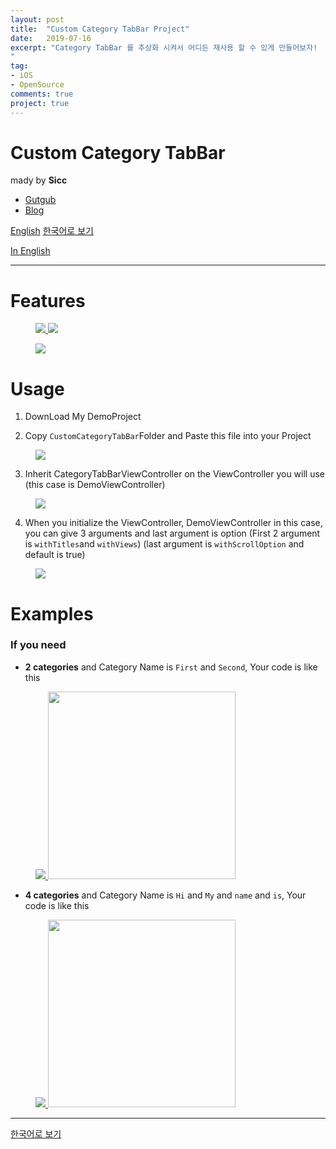 ```yaml
---
layout: post
title:  "Custom Category TabBar Project"
date:   2019-07-16
excerpt: "Category TabBar 를 추상화 시켜서 어디든 재사용 할 수 있게 만들어보자!
"
tag:
- iOS
- OpenSource
comments: true
project: true
---
```


# Custom Category TabBar
mady by **Sicc**
* [Gutgub](https://github.com/changSic)
* [Blog](https://changsic.github.io/)

[English](#eng)
[한국어로 보기](#kor)


<a href = "#eng"> In English </a>

---

# Features
<figure class="half">
  <a href="/assets/ViewSwipe.gif">
	<img src="/assets/ViewSwipe.gif">
  </a>
	<img src="/assets/CategoryTap.gif">
  <a href="/assets/CategoryTap.gif">
  </a>
</figure>

<figure>
  <a href="/assets/CategoryScrollingWithIndicatorBar.gif">
	<img src="/assets/CategoryScrollingWithIndicatorBar.gif">
  </a>
  <figcaption>
    <a href="/assets/CategoryScrollingWithIndicatorBar.gif" title="카테고리를 스크롤 해도 파란색 IndicatorBar가 따라갑니다 ">
    </a>
  </figcaption>
</figure>

# Usage
1. DownLoad My DemoProject

2. Copy `CustomCategoryTabBar`Folder and Paste this file into your Project
<figure>
  <a href="/assets/CustomCategoryTabBarFolder.png">
	<img src="/assets/CustomCategoryTabBarFolder.png">
  </a>
</figure>


3. Inherit CategoryTabBarViewController on the ViewController you will use
(this case is DemoViewController)
<figure>
  <a href="/assets/InheritCategoryTabBarVC.png">
	<img src="/assets/InheritCategoryTabBarVC.png">
  </a>
</figure>

4. When you initialize the ViewController, DemoViewController in this case, you can give 3 arguments and last argument is option
(First 2 argument is `withTitles`and `withViews`)
(last argument is `withScrollOption` and default is true)
<figure>
  <a href="/assets/CategoryTabBarInit.png">
	<img src="/assets/CategoryTabBarInit.png">
  </a>
</figure>

# Examples

### If you need
* **2 categories** and Category Name is `First` and `Second`, Your code is like this
<figure class = "half">
  <a href="/assets/categoryCodeDemo1.png">
	<img src="/assets/categoryCodeDemo1.png">
  </a>
  <a href="/assets/CategoryNumIs2.gif">
	<img src="/assets/CategoryNumIs2.gif" height = 300>
  </a>
</figure>

* **4 categories** and Category Name is `Hi` and `My` and `name` and `is`, Your code is like this
<figure class = "half">
  <a href="/assets/categoryCodeDemo2.png">
	<img src="/assets/categoryCodeDemo2.png">
  </a>
  <a href="/assets/CategoryNumIs4.gif">
	<img src="/assets/CategoryNumIs4.gif" height = 300>
  </a>
</figure>

---

<a href = "#kor"> 한국어로 보기 </a>
